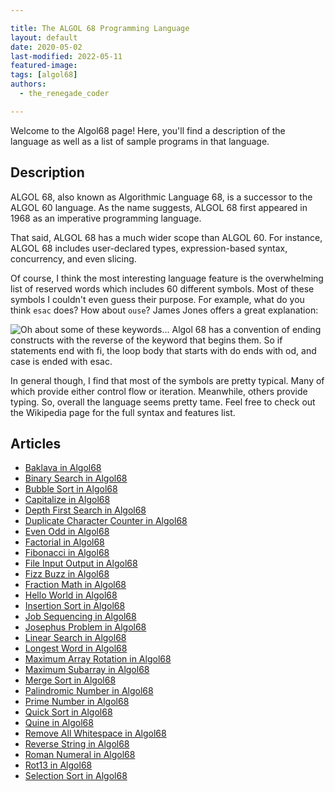 ```yaml
---

title: The ALGOL 68 Programming Language
layout: default
date: 2020-05-02
last-modified: 2022-05-11
featured-image:
tags: [algol68]
authors:
  - the_renegade_coder

---
```


Welcome to the Algol68 page! Here, you'll find a description of the language as well as a list of sample programs in that language.

## Description

ALGOL 68, also known as Algorithmic Language 68, is a successor to the ALGOL 60 
language. As the name suggests, ALGOL 68 first appeared in 1968 as an imperative 
programming language.

That said, ALGOL 68 has a much wider scope than ALGOL 60. For instance, ALGOL 68 
includes user-declared types, expression-based syntax, concurrency, and even slicing.

Of course, I think the most interesting language feature is the overwhelming list of 
reserved words which includes 60 different symbols. Most of these symbols I couldn't 
even guess their purpose. For example, what do you think `esac` does? How about 
`ouse`? James Jones offers a great explanation:

![Oh about some of these keywords... Algol 68 has a convention of ending constructs with the reverse of the keyword that begins them. So if statements end with fi, the loop body that starts with do ends with od, and case is ended with esac.](https://therenegadecoder.com/wp-content/uploads/2020/04/algol-keywords-explanation.png)

In general though, I find that most of the symbols are pretty typical. Many of which 
provide either control flow or iteration. Meanwhile, others provide typing. So, 
overall the language seems pretty tame. Feel free to check out the Wikipedia page 
for the full syntax and features list.


## Articles

- [Baklava in Algol68](https://sampleprograms.io/projects/baklava/algol68)
- [Binary Search in Algol68](https://sampleprograms.io/projects/binary-search/algol68)
- [Bubble Sort in Algol68](https://sampleprograms.io/projects/bubble-sort/algol68)
- [Capitalize in Algol68](https://sampleprograms.io/projects/capitalize/algol68)
- [Depth First Search in Algol68](https://sampleprograms.io/projects/depth-first-search/algol68)
- [Duplicate Character Counter in Algol68](https://sampleprograms.io/projects/duplicate-character-counter/algol68)
- [Even Odd in Algol68](https://sampleprograms.io/projects/even-odd/algol68)
- [Factorial in Algol68](https://sampleprograms.io/projects/factorial/algol68)
- [Fibonacci in Algol68](https://sampleprograms.io/projects/fibonacci/algol68)
- [File Input Output in Algol68](https://sampleprograms.io/projects/file-input-output/algol68)
- [Fizz Buzz in Algol68](https://sampleprograms.io/projects/fizz-buzz/algol68)
- [Fraction Math in Algol68](https://sampleprograms.io/projects/fraction-math/algol68)
- [Hello World in Algol68](https://sampleprograms.io/projects/hello-world/algol68)
- [Insertion Sort in Algol68](https://sampleprograms.io/projects/insertion-sort/algol68)
- [Job Sequencing in Algol68](https://sampleprograms.io/projects/job-sequencing/algol68)
- [Josephus Problem in Algol68](https://sampleprograms.io/projects/josephus-problem/algol68)
- [Linear Search in Algol68](https://sampleprograms.io/projects/linear-search/algol68)
- [Longest Word in Algol68](https://sampleprograms.io/projects/longest-word/algol68)
- [Maximum Array Rotation in Algol68](https://sampleprograms.io/projects/maximum-array-rotation/algol68)
- [Maximum Subarray in Algol68](https://sampleprograms.io/projects/maximum-subarray/algol68)
- [Merge Sort in Algol68](https://sampleprograms.io/projects/merge-sort/algol68)
- [Palindromic Number in Algol68](https://sampleprograms.io/projects/palindromic-number/algol68)
- [Prime Number in Algol68](https://sampleprograms.io/projects/prime-number/algol68)
- [Quick Sort in Algol68](https://sampleprograms.io/projects/quick-sort/algol68)
- [Quine in Algol68](https://sampleprograms.io/projects/quine/algol68)
- [Remove All Whitespace in Algol68](https://sampleprograms.io/projects/remove-all-whitespace/algol68)
- [Reverse String in Algol68](https://sampleprograms.io/projects/reverse-string/algol68)
- [Roman Numeral in Algol68](https://sampleprograms.io/projects/roman-numeral/algol68)
- [Rot13 in Algol68](https://sampleprograms.io/projects/rot13/algol68)
- [Selection Sort in Algol68](https://sampleprograms.io/projects/selection-sort/algol68)